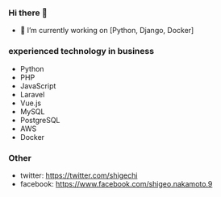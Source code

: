 ### Hi there 👋

- 🔭 I’m currently working on [Python, Django, Docker]

### experienced technology in business
- Python
- PHP
- JavaScript
- Laravel
- Vue.js
- MySQL
- PostgreSQL
- AWS
- Docker

### Other
* twitter: https://twitter.com/shigechi
* facebook: https://www.facebook.com/shigeo.nakamoto.9




<!--
**Shigeo-NAKAMOTO/Shigeo-NAKAMOTO** is a ✨ _special_ ✨ repository because its `README.md` (this file) appears on your GitHub profile.

Here are some ideas to get you started:

- 🔭 I’m currently working on ...
- 🌱 I’m currently learning ...
- 👯 I’m looking to collaborate on ...
- 🤔 I’m looking for help with ...
- 💬 Ask me about ...
- 📫 How to reach me: ...
- 😄 Pronouns: ...
- ⚡ Fun fact: ...
-->
